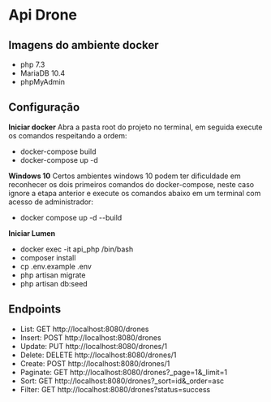 # Api Drone

## Imagens do ambiente docker
- php 7.3
- MariaDB 10.4
- phpMyAdmin

## Configuração
**Iniciar docker**
Abra a pasta root do projeto no terminal, em seguida execute os comandos respeitando a ordem:
- docker-compose build
- docker-compose up -d

**Windows 10**
Certos ambientes windows 10 podem ter dificuldade em reconhecer os dois primeiros comandos do docker-compose, neste caso ignore a etapa  anterior e execute os comandos abaixo em um terminal com acesso de administrador:
- docker compose up -d --build

**Iniciar Lumen**
- docker exec -it api_php /bin/bash
- composer install
- cp .env.example .env
- php artisan migrate
- php artisan db:seed

## Endpoints
- List: GET http://localhost:8080/drones
- Insert: POST http://localhost:8080/drones
- Update: PUT http://localhost:8080/drones/1
- Delete: DELETE http://localhost:8080/drones/1
- Create: POST http://localhost:8080/drones/1
- Paginate: GET http://localhost:8080/drones?_page=1&_limit=1
- Sort: GET http://localhost:8080/drones?_sort=id&_order=asc
- Filter: GET http://localhost:8080/drones?status=success
